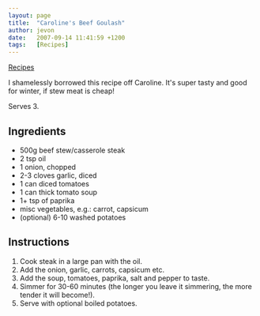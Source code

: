 ```yaml
---
layout: page
title:  "Caroline's Beef Goulash"
author: jevon
date:   2007-09-14 11:41:59 +1200
tags:   [Recipes]
---
```


[Recipes](Recipes.md)

I shamelessly borrowed this recipe off Caroline. It's super tasty and good for winter, if stew meat is cheap!

Serves 3.

## Ingredients
* 500g beef stew/casserole steak
* 2 tsp oil
* 1 onion, chopped
* 2-3 cloves garlic, diced
* 1 can diced tomatoes
* 1 can thick tomato soup
* 1+ tsp of paprika
* misc vegetables, e.g.: carrot, capsicum
* (optional) 6-10 washed potatoes

## Instructions
1. Cook steak in a large pan with the oil.
1. Add the onion, garlic, carrots, capsicum etc.
1. Add the soup, tomatoes, paprika, salt and pepper to taste.
1. Simmer for 30-60 minutes (the longer you leave it simmering, the more tender it will become!).
1. Serve with optional boiled potatoes.
